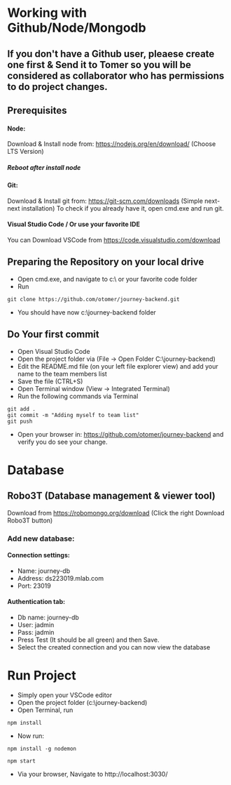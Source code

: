 # Working with Github/Node/Mongodb

## If you don't have a Github user, pleaese create one first & Send it to Tomer so you will be considered as collaborator who has permissions to do project changes.

## Prerequisites
#### Node:
Download & Install node from: https://nodejs.org/en/download/ (Choose LTS Version)
##### Reboot after install node
#### Git: 
Download & Install git from: https://git-scm.com/downloads (Simple next-next installation) To check if you already have it, open cmd.exe and run git.
#### Visual Studio Code / Or use your favorite IDE
You can Download VSCode from https://code.visualstudio.com/download 

## Preparing the Repository on your local drive
* Open cmd.exe, and navigate to c:\ or your favorite code folder
* Run
```
git clone https://github.com/otomer/journey-backend.git
```
* You should have now c:\journey-backend folder

## Do Your first commit
* Open Visual Studio Code
* Open the project folder via (File → Open Folder C:\journey-backend)
* Edit the README.md file (on your left file explorer view) and add your name to the team members list
* Save the file (CTRL+S)
* Open Terminal window (View → Integrated Terminal)
* Run the following commands via Terminal
```
git add .
git commit -m "Adding myself to team list"
git push
```
* Open your browser in: https://github.com/otomer/journey-backend and verify you do see your change.

# Database 
## Robo3T (Database management & viewer tool)
Download from https://robomongo.org/download (Click the right Download Robo3T button)

### Add new database: 
#### Connection settings:
* Name: journey-db
* Address: ds223019.mlab.com
* Port: 23019
#### Authentication tab:
* Db name: journey-db
* User: jadmin
* Pass: jadmin
* Press Test (It should be all green) and then Save.
* Select the created connection and you can now view the database

# Run Project
* Simply open your VSCode editor
* Open the project folder (c:\journey-backend)
* Open Terminal, run
```
npm install
```
* Now run:
```
npm install -g nodemon
```
``` 
npm start
````
* Via your browser, Navigate to http://localhost:3030/
 
